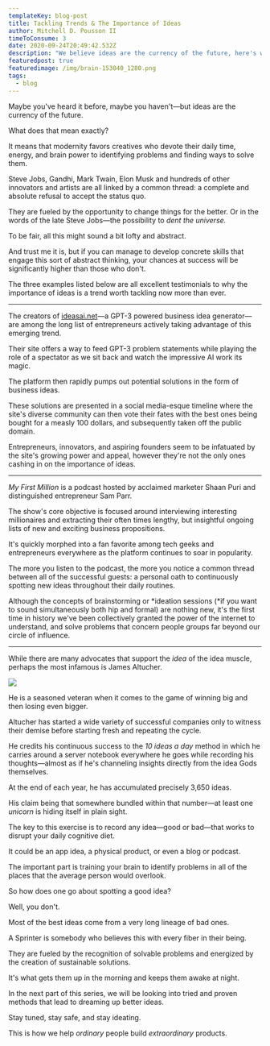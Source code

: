 ```yaml
---
templateKey: blog-post
title: Tackling Trends & The Importance of Ideas
author: Mitchell D. Pousson II
timeToConsume: 3
date: 2020-09-24T20:49:42.532Z
description: "We believe ideas are the currency of the future, here's why:"
featuredpost: true
featuredimage: /img/brain-153040_1280.png
tags:
  - blog
---
```

<!--StartFragment-->

Maybe you've heard it before, maybe you haven't—but ideas are the currency of the future.

What does that mean exactly?

It means that modernity favors creatives who devote their daily time, energy, and brain power to identifying problems and finding ways to solve them.

Steve Jobs, Gandhi, Mark Twain, Elon Musk and hundreds of other innovators and artists are all linked by a common thread: a complete and absolute refusal to accept the status quo.

They are fueled by the opportunity to change things for the better. Or in the words of the late Steve Jobs—the possibility to *dent the universe.*

To be fair, all this might sound a bit lofty and abstract.

And trust me it is, but if you can manage to develop concrete skills that engage this sort of abstract thinking, your chances at success will be significantly higher than those who don't.

The three examples listed below are all excellent testimonials to why the importance of ideas is a trend worth tackling now more than ever.

- - -

The creators of [ideasai.net](http://ideasai.net)—a GPT-3 powered business idea generator—are among the long list of entrepreneurs actively taking advantage of this emerging trend.

Their site offers a way to feed GPT-3 problem statements while playing the role of a spectator as we sit back and watch the impressive AI work its magic.

The platform then rapidly pumps out potential solutions in the form of business ideas.

These solutions are presented in a social media-esque timeline where the site's diverse community can then vote their fates with the best ones being bought for a measly 100 dollars, and subsequently taken off the public domain.

Entrepreneurs, innovators, and aspiring founders seem to be infatuated by the site's growing power and appeal, however they're not the only ones cashing in on the importance of ideas.

- - -

*My First Million* is a podcast hosted by acclaimed marketer Shaan Puri and distinguished entrepreneur Sam Parr.

The show's core objective is focused around interviewing interesting millionaires and extracting their often times lengthy, but insightful ongoing lists of new and exciting business propositions.

It's quickly morphed into a fan favorite among tech geeks and entrepreneurs everywhere as the platform continues to soar in popularity.

The more you listen to the podcast, the more you notice a common thread between all of the successful guests: a personal oath to continuously spotting new ideas throughout their daily routines.

Although the concepts of brainstorming or \*ideation sessions (\*if you want to sound simultaneously both hip and formal) are nothing new, it's the first time in history we've been collectively granted the power of the internet to understand, and solve problems that concern people groups far beyond our circle of influence.

- - -

While there are many advocates that support the *idea* of the idea muscle, perhaps the most infamous is James Altucher.

![](/img/altucher.jpg)

He is a seasoned veteran when it comes to the game of winning big and then losing even bigger.

Altucher has started a wide variety of successful companies only to witness their demise before starting fresh and repeating the cycle.

He credits his continuous success to the *10 ideas a day* method in which he carries around a server notebook everywhere he goes while recording his thoughts—almost as if he's channeling insights directly from the idea Gods themselves.

At the end of each year, he has accumulated precisely 3,650 ideas.

His claim being that somewhere bundled within that number—at least one *unicorn* is hiding itself in plain sight.

The key to this exercise is to record any idea—good or bad—that works to disrupt your daily cognitive diet.

It could be an app idea, a physical product, or even a blog or podcast.

The important part is training your brain to identify problems in all of the places that the average person would overlook.

So how does one go about spotting a good idea?

Well, you don't.

Most of the best ideas come from a very long lineage of bad ones.

A Sprinter is somebody who believes this with every fiber in their being.

They are fueled by the recognition of solvable problems and energized by the creation of sustainable solutions.

It's what gets them up in the morning and keeps them awake at night.

In the next part of this series, we will be looking into tried and proven methods that lead to dreaming up better ideas.

Stay tuned, stay safe, and stay ideating.

This is how we help *ordinary* people build *extraordinary* products.

<!--EndFragment-->